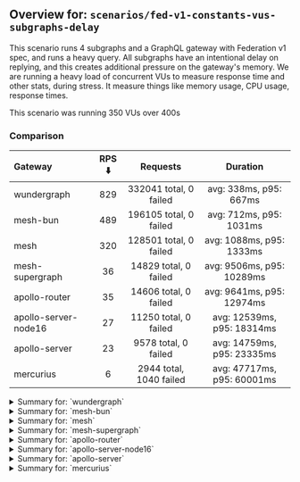 ## Overview for: `scenarios/fed-v1-constants-vus-subgraphs-delay`


This scenario runs 4 subgraphs and a GraphQL gateway with Federation v1 spec, and runs a heavy query. All subgraphs have an intentional delay on replying, and this creates additional pressure on the gateway's memory. We are running a heavy load of concurrent VUs to measure response time and other stats, during stress. It measure things like memory usage, CPU usage, response times.


This scenario was running 350 VUs over 400s


### Comparison


| Gateway              | RPS ⬇️ |        Requests         |          Duration          |
| :------------------- | :----: | :---------------------: | :------------------------: |
| wundergraph          |  829   | 332041 total, 0 failed  |   avg: 338ms, p95: 667ms   |
| mesh-bun             |  489   | 196105 total, 0 failed  |  avg: 712ms, p95: 1031ms   |
| mesh                 |  320   | 128501 total, 0 failed  |  avg: 1088ms, p95: 1333ms  |
| mesh-supergraph      |   36   |  14829 total, 0 failed  | avg: 9506ms, p95: 10289ms  |
| apollo-router        |   35   |  14606 total, 0 failed  | avg: 9641ms, p95: 12974ms  |
| apollo-server-node16 |   27   |  11250 total, 0 failed  | avg: 12539ms, p95: 18314ms |
| apollo-server        |   23   |  9578 total, 0 failed   | avg: 14759ms, p95: 23335ms |
| mercurius            |   6    | 2944 total, 1040 failed | avg: 47717ms, p95: 60001ms |



<details>
  <summary>Summary for: `wundergraph`</summary>

  **K6 Output**




```
     ✓ response code was 200
     ✓ no graphql errors
     ✗ valid response structure
      ↳  0% — ✓ 0 / ✗ 332041

     checks.........................: 66.66% ✓ 664082     ✗ 332041
     data_received..................: 48 MB  120 kB/s
     data_sent......................: 394 MB 984 kB/s
     http_req_blocked...............: avg=142.32µs min=1.3µs    med=3.2µs    max=787.17ms p(90)=4.6µs    p(95)=5.7µs   
     http_req_connecting............: avg=125.55µs min=0s       med=0s       max=787.1ms  p(90)=0s       p(95)=0s      
     http_req_duration..............: avg=338.36ms min=389.33µs med=321.36ms max=2.84s    p(90)=582.45ms p(95)=666.8ms 
       { expected_response:true }...: avg=338.36ms min=389.33µs med=321.36ms max=2.84s    p(90)=582.45ms p(95)=666.8ms 
   ✓ http_req_failed................: 0.00%  ✓ 0          ✗ 332041
     http_req_receiving.............: avg=34.18ms  min=9.7µs    med=35.2µs   max=2.45s    p(90)=86.28ms  p(95)=242.89ms
     http_req_sending...............: avg=3.16ms   min=6.7µs    med=16.2µs   max=2.55s    p(90)=136.11µs p(95)=733.25µs
     http_req_tls_handshaking.......: avg=0s       min=0s       med=0s       max=0s       p(90)=0s       p(95)=0s      
     http_req_waiting...............: avg=301ms    min=345.52µs med=303.11ms max=1s       p(90)=505.15ms p(95)=552.61ms
     http_reqs......................: 332041 829.324072/s
     iteration_duration.............: avg=420.98ms min=1.04ms   med=386.28ms max=2.86s    p(90)=711.32ms p(95)=877.95ms
     iterations.....................: 332041 829.324072/s
     vus............................: 350    min=350      max=350 
     vus_max........................: 350    min=350      max=350 
```


**Performance Overview**


<img src="https://imagedelivery.net/KYe9TScr4TldYHA48pczVg/7b3199d7-8508-4fdd-6d30-6b42d0627700/public" alt="Performance Overview" />


**Subgraphs Overview**


<img src="https://imagedelivery.net/KYe9TScr4TldYHA48pczVg/cf43b59a-b95e-4d15-9a03-d8ee0cc62400/public" alt="Subgraphs Overview" />


**HTTP Overview**


<img src="https://imagedelivery.net/KYe9TScr4TldYHA48pczVg/1e47af49-dd0b-47f0-aa52-2a934a36f800/public" alt="HTTP Overview" />


  </details>

<details>
  <summary>Summary for: `mesh-bun`</summary>

  **K6 Output**




```
     ✓ response code was 200
     ✗ no graphql errors
      ↳  0% — ✓ 0 / ✗ 196105
     ✗ valid response structure
      ↳  0% — ✓ 0 / ✗ 196105

     checks.........................: 33.33% ✓ 196105    ✗ 392210
     data_received..................: 187 MB 466 kB/s
     data_sent......................: 233 MB 581 kB/s
     http_req_blocked...............: avg=57.1µs   min=900ns    med=1.8µs    max=179.65ms p(90)=3µs      p(95)=3.7µs  
     http_req_connecting............: avg=50.28µs  min=0s       med=0s       max=54.98ms  p(90)=0s       p(95)=0s     
     http_req_duration..............: avg=711.64ms min=119.55ms med=741.09ms max=1.73s    p(90)=947.94ms p(95)=1.03s  
       { expected_response:true }...: avg=711.64ms min=119.55ms med=741.09ms max=1.73s    p(90)=947.94ms p(95)=1.03s  
   ✓ http_req_failed................: 0.00%  ✓ 0         ✗ 196105
     http_req_receiving.............: avg=4.03ms   min=10.5µs   med=20.1µs   max=374.1ms  p(90)=577.85µs p(95)=17.89ms
     http_req_sending...............: avg=878.08µs min=5.3µs    med=10.2µs   max=448.98ms p(90)=92.89µs  p(95)=130.6µs
     http_req_tls_handshaking.......: avg=0s       min=0s       med=0s       max=0s       p(90)=0s       p(95)=0s     
     http_req_waiting...............: avg=706.73ms min=109.05ms med=736.4ms  max=1.73s    p(90)=941.17ms p(95)=1.01s  
     http_reqs......................: 196105 489.66708/s
     iteration_duration.............: avg=714.38ms min=120.05ms med=743.27ms max=1.8s     p(90)=951.87ms p(95)=1.03s  
     iterations.....................: 196105 489.66708/s
     vus............................: 350    min=350     max=350 
     vus_max........................: 350    min=350     max=350 
```


**Performance Overview**


<img src="https://imagedelivery.net/KYe9TScr4TldYHA48pczVg/300a3cd4-d6dc-4ae0-4e55-bc8184a5ca00/public" alt="Performance Overview" />


**Subgraphs Overview**


<img src="https://imagedelivery.net/KYe9TScr4TldYHA48pczVg/7edeed81-88ec-4e02-ca5c-fa81c45d7600/public" alt="Subgraphs Overview" />


**HTTP Overview**


<img src="https://imagedelivery.net/KYe9TScr4TldYHA48pczVg/6733eed5-4437-4ea5-4b13-e9b713f37000/public" alt="HTTP Overview" />


  </details>

<details>
  <summary>Summary for: `mesh`</summary>

  **K6 Output**




```
     ✓ response code was 200
     ✓ no graphql errors
     ✗ valid response structure
      ↳  0% — ✓ 0 / ✗ 128501

     checks.........................: 66.66% ✓ 257002     ✗ 128501
     data_received..................: 145 MB 363 kB/s
     data_sent......................: 153 MB 381 kB/s
     http_req_blocked...............: avg=153.37µs min=1.1µs    med=2µs     max=227.34ms p(90)=3.2µs   p(95)=3.8µs   
     http_req_connecting............: avg=144.1µs  min=0s       med=0s      max=90.01ms  p(90)=0s      p(95)=0s      
     http_req_duration..............: avg=1.08s    min=276.03ms med=1.07s   max=2.9s     p(90)=1.26s   p(95)=1.33s   
       { expected_response:true }...: avg=1.08s    min=276.03ms med=1.07s   max=2.9s     p(90)=1.26s   p(95)=1.33s   
   ✓ http_req_failed................: 0.00%  ✓ 0          ✗ 128501
     http_req_receiving.............: avg=4.54ms   min=11.2µs   med=23.29µs max=449.62ms p(90)=375.4µs p(95)=17.14ms 
     http_req_sending...............: avg=708.17µs min=6.2µs    med=11.1µs  max=372.7ms  p(90)=88.5µs  p(95)=198.99µs
     http_req_tls_handshaking.......: avg=0s       min=0s       med=0s      max=0s       p(90)=0s      p(95)=0s      
     http_req_waiting...............: avg=1.08s    min=275.92ms med=1.07s   max=2.87s    p(90)=1.25s   p(95)=1.32s   
     http_reqs......................: 128501 320.809682/s
     iteration_duration.............: avg=1.09s    min=277.48ms med=1.07s   max=2.97s    p(90)=1.26s   p(95)=1.33s   
     iterations.....................: 128501 320.809682/s
     vus............................: 350    min=350      max=350 
     vus_max........................: 350    min=350      max=350 
```


**Performance Overview**


<img src="https://imagedelivery.net/KYe9TScr4TldYHA48pczVg/474a8dee-741e-4e84-2019-2a7df7aa8300/public" alt="Performance Overview" />


**Subgraphs Overview**


<img src="https://imagedelivery.net/KYe9TScr4TldYHA48pczVg/706f0d8e-b9c1-4923-ed8e-ce08e8a50200/public" alt="Subgraphs Overview" />


**HTTP Overview**


<img src="https://imagedelivery.net/KYe9TScr4TldYHA48pczVg/f8c1be53-87bf-455c-ef18-2ff5780a6d00/public" alt="HTTP Overview" />


  </details>

<details>
  <summary>Summary for: `mesh-supergraph`</summary>

  **K6 Output**




```
     ✓ response code was 200
     ✓ no graphql errors
     ✗ valid response structure
      ↳  0% — ✓ 0 / ✗ 14829

     checks.........................: 66.66% ✓ 29658     ✗ 14829
     data_received..................: 1.3 GB 3.2 MB/s
     data_sent......................: 18 MB  43 kB/s
     http_req_blocked...............: avg=784.94µs min=2µs    med=3.5µs   max=62.01ms  p(90)=5.5µs    p(95)=12.95µs 
     http_req_connecting............: avg=770.44µs min=0s     med=0s      max=54.39ms  p(90)=0s       p(95)=0s      
     http_req_duration..............: avg=9.5s     min=5.23s  med=9.5s    max=14.52s   p(90)=10.07s   p(95)=10.28s  
       { expected_response:true }...: avg=9.5s     min=5.23s  med=9.5s    max=14.52s   p(90)=10.07s   p(95)=10.28s  
   ✓ http_req_failed................: 0.00%  ✓ 0         ✗ 14829
     http_req_receiving.............: avg=560.86µs min=68.2µs med=149.3µs max=592.89ms p(90)=387.82µs p(95)=530.28µs
     http_req_sending...............: avg=270.89µs min=10.3µs med=18.89µs max=84.58ms  p(90)=34.29µs  p(95)=47.66µs 
     http_req_tls_handshaking.......: avg=0s       min=0s     med=0s      max=0s       p(90)=0s       p(95)=0s      
     http_req_waiting...............: avg=9.5s     min=5.23s  med=9.5s    max=14.52s   p(90)=10.07s   p(95)=10.28s  
     http_reqs......................: 14829  36.548609/s
     iteration_duration.............: avg=9.5s     min=5.23s  med=9.5s    max=14.54s   p(90)=10.08s   p(95)=10.29s  
     iterations.....................: 14829  36.548609/s
     vus............................: 86     min=86      max=350
     vus_max........................: 350    min=350     max=350
```


**Performance Overview**


<img src="https://imagedelivery.net/KYe9TScr4TldYHA48pczVg/5b43525a-9978-48f1-fbf2-2dec37a15800/public" alt="Performance Overview" />


**Subgraphs Overview**


<img src="https://imagedelivery.net/KYe9TScr4TldYHA48pczVg/22ce1531-7ace-4f6b-f7c4-9453774c9900/public" alt="Subgraphs Overview" />


**HTTP Overview**


<img src="https://imagedelivery.net/KYe9TScr4TldYHA48pczVg/e767a1db-aa00-4786-781c-54831ba55500/public" alt="HTTP Overview" />


  </details>

<details>
  <summary>Summary for: `apollo-router`</summary>

  **K6 Output**




```
     ✓ response code was 200
     ✓ no graphql errors
     ✓ valid response structure

     checks.........................: 100.00% ✓ 43818    ✗ 0    
     data_received..................: 1.3 GB  3.2 MB/s
     data_sent......................: 17 MB   43 kB/s
     http_req_blocked...............: avg=639.79µs min=2µs    med=5.1µs   max=292.39ms p(90)=6.9µs    p(95)=8.1µs   
     http_req_connecting............: avg=574.01µs min=0s     med=0s      max=108.34ms p(90)=0s       p(95)=0s      
     http_req_duration..............: avg=9.64s    min=3.28s  med=9.63s   max=18.55s   p(90)=12.26s   p(95)=12.97s  
       { expected_response:true }...: avg=9.64s    min=3.28s  med=9.63s   max=18.55s   p(90)=12.26s   p(95)=12.97s  
   ✓ http_req_failed................: 0.00%   ✓ 0        ✗ 14606
     http_req_receiving.............: avg=624.56µs min=65.3µs med=121.6µs max=209.87ms p(90)=423.38µs p(95)=549.41µs
     http_req_sending...............: avg=2.12ms   min=8.8µs  med=29.7µs  max=213.76ms p(90)=56.1µs   p(95)=1.01ms  
     http_req_tls_handshaking.......: avg=0s       min=0s     med=0s      max=0s       p(90)=0s       p(95)=0s      
     http_req_waiting...............: avg=9.63s    min=3.28s  med=9.63s   max=18.55s   p(90)=12.25s   p(95)=12.97s  
     http_reqs......................: 14606   35.92518/s
     iteration_duration.............: avg=9.67s    min=3.32s  med=9.66s   max=18.56s   p(90)=12.29s   p(95)=13s     
     iterations.....................: 14606   35.92518/s
     vus............................: 71      min=71     max=350
     vus_max........................: 350     min=350    max=350
```


**Performance Overview**


<img src="https://imagedelivery.net/KYe9TScr4TldYHA48pczVg/3b4a271f-1f45-45db-9e06-175ea3790e00/public" alt="Performance Overview" />


**Subgraphs Overview**


<img src="https://imagedelivery.net/KYe9TScr4TldYHA48pczVg/3e6010b4-44ca-4fad-6034-bf89a2de6200/public" alt="Subgraphs Overview" />


**HTTP Overview**


<img src="https://imagedelivery.net/KYe9TScr4TldYHA48pczVg/768d4265-57b9-4e73-471e-3e5775ff9a00/public" alt="HTTP Overview" />


  </details>

<details>
  <summary>Summary for: `apollo-server-node16`</summary>

  **K6 Output**




```
     ✓ response code was 200
     ✓ no graphql errors
     ✓ valid response structure

     checks.........................: 100.00% ✓ 33750     ✗ 0    
     data_received..................: 989 MB  2.4 MB/s
     data_sent......................: 13 MB   33 kB/s
     http_req_blocked...............: avg=561.63µs min=1.9µs  med=4.3µs   max=66.7ms   p(90)=6.3µs    p(95)=9.46µs
     http_req_connecting............: avg=521.24µs min=0s     med=0s      max=45.18ms  p(90)=0s       p(95)=0s    
     http_req_duration..............: avg=12.53s   min=4.93s  med=11.88s  max=27.35s   p(90)=16.75s   p(95)=18.31s
       { expected_response:true }...: avg=12.53s   min=4.93s  med=11.88s  max=27.35s   p(90)=16.75s   p(95)=18.31s
   ✓ http_req_failed................: 0.00%   ✓ 0         ✗ 11250
     http_req_receiving.............: avg=7.15ms   min=58.9µs med=113.7µs max=618.42ms p(90)=1.07ms   p(95)=9.24ms
     http_req_sending...............: avg=1.89ms   min=8.6µs  med=24µs    max=425.73ms p(90)=107.42µs p(95)=6.43ms
     http_req_tls_handshaking.......: avg=0s       min=0s     med=0s      max=0s       p(90)=0s       p(95)=0s    
     http_req_waiting...............: avg=12.52s   min=4.93s  med=11.88s  max=27.35s   p(90)=16.74s   p(95)=18.3s 
     http_reqs......................: 11250   27.511835/s
     iteration_duration.............: avg=12.59s   min=4.99s  med=11.93s  max=27.36s   p(90)=16.82s   p(95)=18.35s
     iterations.....................: 11250   27.511835/s
     vus............................: 24      min=24      max=350
     vus_max........................: 350     min=350     max=350
```


**Performance Overview**


<img src="https://imagedelivery.net/KYe9TScr4TldYHA48pczVg/4700b764-b0b7-4ad1-0574-6442a70ea100/public" alt="Performance Overview" />


**Subgraphs Overview**


<img src="https://imagedelivery.net/KYe9TScr4TldYHA48pczVg/2cee2ab6-e343-40e6-8d1e-d0728b68bb00/public" alt="Subgraphs Overview" />


**HTTP Overview**


<img src="https://imagedelivery.net/KYe9TScr4TldYHA48pczVg/fbe59106-4ac0-462f-ad18-936f3f2d7c00/public" alt="HTTP Overview" />


  </details>

<details>
  <summary>Summary for: `apollo-server`</summary>

  **K6 Output**




```
     ✓ response code was 200
     ✓ no graphql errors
     ✓ valid response structure

     checks.........................: 100.00% ✓ 28734    ✗ 0    
     data_received..................: 842 MB  2.1 MB/s
     data_sent......................: 11 MB   28 kB/s
     http_req_blocked...............: avg=703.79µs min=2.2µs  med=4.5µs   max=76.31ms  p(90)=7.9µs    p(95)=22.31µs
     http_req_connecting............: avg=679.39µs min=0s     med=0s      max=76.27ms  p(90)=0s       p(95)=0s     
     http_req_duration..............: avg=14.75s   min=3.08s  med=13.56s  max=45.52s   p(90)=21.08s   p(95)=23.33s 
       { expected_response:true }...: avg=14.75s   min=3.08s  med=13.56s  max=45.52s   p(90)=21.08s   p(95)=23.33s 
   ✓ http_req_failed................: 0.00%   ✓ 0        ✗ 9578 
     http_req_receiving.............: avg=8.16ms   min=66.5µs med=143.1µs max=1.09s    p(90)=1.07ms   p(95)=9.05ms 
     http_req_sending...............: avg=2.36ms   min=11.1µs med=26.7µs  max=466.05ms p(90)=393.46µs p(95)=7.84ms 
     http_req_tls_handshaking.......: avg=0s       min=0s     med=0s      max=0s       p(90)=0s       p(95)=0s     
     http_req_waiting...............: avg=14.74s   min=3.08s  med=13.56s  max=45.52s   p(90)=21.08s   p(95)=23.33s 
     http_reqs......................: 9578    23.37367/s
     iteration_duration.............: avg=14.82s   min=3.1s   med=13.62s  max=45.81s   p(90)=21.12s   p(95)=23.38s 
     iterations.....................: 9578    23.37367/s
     vus............................: 18      min=18     max=350
     vus_max........................: 350     min=350    max=350
```


**Performance Overview**


<img src="https://imagedelivery.net/KYe9TScr4TldYHA48pczVg/e0113a55-7724-40d9-82e8-72c1733cb300/public" alt="Performance Overview" />


**Subgraphs Overview**


<img src="https://imagedelivery.net/KYe9TScr4TldYHA48pczVg/45ac5cf9-5a15-45bd-b311-2e1f25353a00/public" alt="Subgraphs Overview" />


**HTTP Overview**


<img src="https://imagedelivery.net/KYe9TScr4TldYHA48pczVg/9ed5ec0f-9ca1-406a-9b71-d56319cda400/public" alt="HTTP Overview" />


  </details>

<details>
  <summary>Summary for: `mercurius`</summary>

  **K6 Output**




```
     ✗ response code was 200
      ↳  64% — ✓ 1904 / ✗ 1040
     ✗ no graphql errors
      ↳  64% — ✓ 1904 / ✗ 1040
     ✓ valid response structure

     checks.........................: 73.30% ✓ 5712     ✗ 2080 
     data_received..................: 167 MB 389 kB/s
     data_sent......................: 3.7 MB 8.6 kB/s
     http_req_blocked...............: avg=2.97ms   min=2.7µs  med=6.2µs   max=54.55ms p(90)=12.45ms  p(95)=28.4ms  
     http_req_connecting............: avg=2.88ms   min=0s     med=0s      max=42.31ms p(90)=12.03ms  p(95)=28.23ms 
     http_req_duration..............: avg=47.71s   min=10.89s med=51.53s  max=1m0s    p(90)=1m0s     p(95)=1m0s    
       { expected_response:true }...: avg=41s      min=10.89s med=45.41s  max=59.94s  p(90)=55.02s   p(95)=57.8s   
   ✗ http_req_failed................: 35.32% ✓ 1040     ✗ 1904 
     http_req_receiving.............: avg=282.53µs min=0s     med=127.3µs max=63.05ms p(90)=326.18µs p(95)=480.37µs
     http_req_sending...............: avg=506.68µs min=11.1µs med=36.2µs  max=61.97ms p(90)=1ms      p(95)=2.79ms  
     http_req_tls_handshaking.......: avg=0s       min=0s     med=0s      max=0s      p(90)=0s       p(95)=0s      
     http_req_waiting...............: avg=47.71s   min=10.89s med=51.53s  max=1m0s    p(90)=1m0s     p(95)=1m0s    
     http_reqs......................: 2944   6.846349/s
     iteration_duration.............: avg=47.72s   min=10.9s  med=51.53s  max=1m0s    p(90)=1m0s     p(95)=1m0s    
     iterations.....................: 2944   6.846349/s
     vus............................: 155    min=155    max=350
     vus_max........................: 350    min=350    max=350
```


**Performance Overview**


<img src="https://imagedelivery.net/KYe9TScr4TldYHA48pczVg/cc155bc7-3581-4c42-fcbc-a6073ee29400/public" alt="Performance Overview" />


**Subgraphs Overview**


<img src="https://imagedelivery.net/KYe9TScr4TldYHA48pczVg/cac83df4-a5f1-4b74-252b-97bf8a011000/public" alt="Subgraphs Overview" />


**HTTP Overview**


<img src="https://imagedelivery.net/KYe9TScr4TldYHA48pczVg/56040391-518a-42d9-84bd-024ce069f000/public" alt="HTTP Overview" />


  </details>